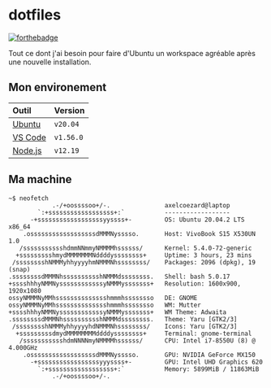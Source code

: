 # dotfiles

[![forthebadge](https://forthebadge.com/images/badges/works-on-my-machine.svg)](https://forthebadge.com)

Tout ce dont j'ai besoin pour faire d'Ubuntu un workspace agréable après une nouvelle installation.

## Mon environement

| Outil                                     | Version   |
| :---------------------------------------- | :-------- |
| [Ubuntu](https://ubuntu.com/download)     | `v20.04`  |
| [VS Code](https://code.visualstudio.com/) | `v1.56.0` |
| [Node.js](https://nodejs.org/en/)         | `v12.19`  |

## Ma machine

```console
~$ neofetch
            .-/+oossssoo+/-.               axelcoezard@laptop
        `:+ssssssssssssssssss+:`           ------------------
      -+ssssssssssssssssssyyssss+-         OS: Ubuntu 20.04.2 LTS x86_64
    .ossssssssssssssssssdMMMNysssso.       Host: VivoBook S15 X530UN 1.0
   /ssssssssssshdmmNNmmyNMMMMhssssss/      Kernel: 5.4.0-72-generic
  +ssssssssshmydMMMMMMMNddddyssssssss+     Uptime: 3 hours, 23 mins
 /sssssssshNMMMyhhyyyyhmNMMMNhssssssss/    Packages: 2096 (dpkg), 19 (snap)
.ssssssssdMMMNhsssssssssshNMMMdssssssss.   Shell: bash 5.0.17
+sssshhhyNMMNyssssssssssssyNMMMysssssss+   Resolution: 1600x900, 1920x1080
ossyNMMMNyMMhsssssssssssssshmmmhssssssso   DE: GNOME
ossyNMMMNyMMhsssssssssssssshmmmhssssssso   WM: Mutter
+sssshhhyNMMNyssssssssssssyNMMMysssssss+   WM Theme: Adwaita
.ssssssssdMMMNhsssssssssshNMMMdssssssss.   Theme: Yaru [GTK2/3]
 /sssssssshNMMMyhhyyyyhdNMMMNhssssssss/    Icons: Yaru [GTK2/3]
  +sssssssssdmydMMMMMMMMddddyssssssss+     Terminal: gnome-terminal
   /ssssssssssshdmNNNNmyNMMMMhssssss/      CPU: Intel i7-8550U (8) @ 4.000GHz
    .ossssssssssssssssssdMMMNysssso.       GPU: NVIDIA GeForce MX150
      -+sssssssssssssssssyyyssss+-         GPU: Intel UHD Graphics 620
        `:+ssssssssssssssssss+:`           Memory: 5899MiB / 11863MiB
            .-/+oossssoo+/-.
```
